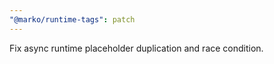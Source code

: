 ```yaml
---
"@marko/runtime-tags": patch
---
```


Fix async runtime placeholder duplication and race condition.
